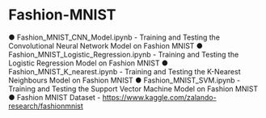 # Fashion-MNIST
● Fashion_MNIST_CNN_Model.ipynb - Training and Testing the Convolutional
Neural Network Model on Fashion MNIST
● Fashion_MNIST_Logistic_Regression.ipynb - Training and Testing the Logistic
Regression Model on Fashion MNIST
● Fashion_MNIST_K_nearest.ipynb - Training and Testing the K-Nearest
Neighbours Model on Fashion MNIST
● Fashion_MNIST_SVM.ipynb -Training and Testing the Support Vector Machine
Model on Fashion MNIST
● Fashion MNIST Dataset - https://www.kaggle.com/zalando-research/fashionmnist
